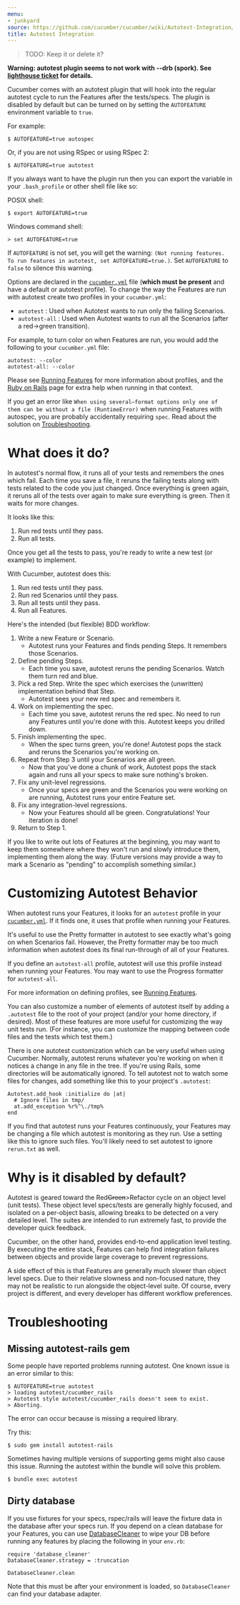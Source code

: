 ```yaml
---
menu:
- junkyard
source: https://github.com/cucumber/cucumber/wiki/Autotest-Integration/
title: Autotest Integration
---
```


> TODO: Keep it or delete it?

**Warning: autotest plugin seems to not work with --drb (spork). See [lighthouse ticket](https://rspec.lighthouseapp.com/projects/16211-cucumber/tickets/365-cucumber-out-option-does-not-worj-with-drb) for details.**

Cucumber comes with an autotest plugin that will hook into the regular autotest
cycle to run the Features after the tests/specs. The plugin is disabled by
default but can be turned on by setting the `AUTOFEATURE` environment variable to `true`.

For example:

```
$ AUTOFEATURE=true autospec
```

Or, if you are not using RSpec or using RSpec 2:

```
$ AUTOFEATURE=true autotest
```

If you always want to have the plugin run then you can export the variable in your `.bash_profile` or other shell file like so:

POSIX shell:

```
$ export AUTOFEATURE=true
```

Windows command shell:

```
> set AUTOFEATURE=true
```

If `AUTOFEATURE` is not set, you will get the warning: `(Not running features. To run features in autotest, set AUTOFEATURE=true.)`. Set `AUTOFEATURE` to `false` to silence this warning.

Options are declared in the [`cucumber.yml`](/cucumber/cucumber.yml/) file (**which must be present** and have a default or autotest profile). To change the way the Features are run with autotest create two profiles in your `cucumber.yml`:

- `autotest` : Used when Autotest wants to run only the failing Scenarios.
- `autotest-all` : Used when Autotest wants to run all the Scenarios (after a red->green transition).

For example, to turn color on when Features are run, you would add the following to your `cucumber.yml` file:

```
autotest: --color
autotest-all: --color
```

Please see [Running Features](/running/) for more information about profiles, and the 
[Ruby on Rails](/implementations/ruby/ruby-on-rails/) page for extra help when running in that context.

If you get an error like `When using several—format options only one of them can be without a file (RuntimeError)` when 
running Features with autospec, you are probably accidentally requiring `spec`. Read about the solution on [Troubleshooting](#troubleshooting).

# What does it do?

In autotest's normal flow, it runs all of your tests and remembers the
ones which fail. Each time you save a file, it reruns the failing
tests along with tests related to the code you just changed. Once
everything is green again, it reruns all of the tests over again to
make sure everything is green. Then it waits for more changes.

It looks like this:

1. Run red tests until they pass.
2. Run all tests.

Once you get all the tests to pass, you're ready to write a new test (or example) to implement.

With Cucumber, autotest does this:

1. Run red tests until they pass.
2. Run red Scenarios until they pass.
3. Run all tests until they pass.
4. Run all Features.

Here's the intended (but flexible) BDD workflow:

1. Write a new Feature or Scenario.
   - Autotest runs your Features and finds pending Steps. It remembers those Scenarios.
2. Define pending Steps.
   - Each time you save, autotest reruns the pending Scenarios. Watch them turn red and blue.
3. Pick a red Step. Write the spec which exercises the (unwritten) implementation behind that Step.
   - Autotest sees your new red spec and remembers it.
4. Work on implementing the spec.
   - Each time you save, autotest reruns the red spec. No need to run any Features until you're done with this. Autotest keeps you drilled down.
5. Finish implementing the spec.
   - When the spec turns green, you're done! Autotest pops the stack and reruns the Scenarios you're working on.
6. Repeat from Step 3 until your Scenarios are all green.
   - Now that you've done a chunk of work, Autotest pops the stack again and runs all your specs to make sure nothing's broken.
7. Fix any unit-level regressions.
   - Once your specs are green and the Scenarios you were working on are running, Autotest runs your entire Feature set.
8. Fix any integration-level regressions.
   - Now your Features should all be green. Congratulations! Your iteration is done!
9. Return to Step 1.

If you like to write out lots of Features at the beginning, you may want to keep them somewhere where they won't run and slowly introduce them, implementing them along the way. (Future versions may provide a way to mark a Scenario as "pending" to accomplish something similar.)

# Customizing Autotest Behavior

When autotest runs your Features, it looks for an `autotest` profile in your [`cucumber.yml`](/cucumber/cucumber.yml/). If it finds one, it uses that profile when running your Features.

It's useful to use the Pretty formatter in autotest to see exactly what's going on when Scenarios fail. However, the Pretty formatter may be too much information when autotest does its final run-through of all of your Features.

If you define an `autotest-all` profile, autotest will use this profile instead when running your Features. You may want to use the Progress formatter for `autotest-all`.

For more information on defining profiles, see [Running Features](/running/).

You can also customize a number of elements of autotest itself by adding a `.autotest` file to the root of your project (and/or your home directory, if desired). Most of these features are more useful for customizing the way unit tests run. (For instance, you can customize the mapping between code files and the tests which test them.)

There is one autotest customization which can be very useful when using Cucumber. Normally, autotest reruns whatever you're working on when it notices a change in any file in the tree. If you're using Rails, some directories will be automatically ignored. To tell autotest not to watch some files for changes, add something like this to your project's `.autotest`:

```
Autotest.add_hook :initialize do |at|
  # Ignore files in tmp/
  at.add_exception %r%^\./tmp%
end
```

If you find that autotest runs your Features continuously, your Features may be
changing a file which autotest is monitoring as they run. Use a setting like
this to ignore such files. You'll likely need to set autotest to ignore
`rerun.txt` as well.

# Why is it disabled by default?

Autotest is geared toward the Red~~Green~~>Refactor cycle on an object level
(unit tests). These object level specs/tests are generally highly focused, and
isolated on a per-object basis, allowing breaks to be detected on a very detailed level. The suites are intended to run extremely fast, to provide the developer quick feedback.

Cucumber, on the other hand, provides end-to-end application level testing. By
executing the entire stack, Features can help find integration failures between
objects and provide large coverage to prevent regressions.

A side effect of this is that Features are generally much slower than object level specs. Due to their relative slowness and non-focused nature, they may not be realistic to run alongside the object-level suite. Of course, every project is different, and every developer has different workflow preferences.

# Troubleshooting

## Missing autotest-rails gem

Some people have reported problems running autotest. One known issue is an error
similar to this:

```
$ AUTOFEATURE=true autotest
> loading autotest/cucumber_rails
> Autotest style autotest/cucumber_rails doesn't seem to exist.
> Aborting.
```

The error can occur because is missing a required library.

Try this:

```
$ sudo gem install autotest-rails
```

Sometimes having multiple versions of supporting gems might also cause this
issue. Running the autotest within the bundle will solve this problem.

```
$ bundle exec autotest
```

## Dirty database

If you use fixtures for your specs, rspec/rails will leave the fixture data in the database after your specs run. If you depend on a clean database for your Features, you can use [DatabaseCleaner](https://github.com/bmabey/database_cleaner/tree/master) to wipe your DB before running any features by placing the following in your `env.rb`:

```
require 'database_cleaner'
DatabaseCleaner.strategy = :truncation

DatabaseCleaner.clean
```

Note that this must be after your environment is loaded, so `DatabaseCleaner` can find your database adapter.
